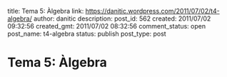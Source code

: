 title: Tema 5: Àlgebra
link: https://danitic.wordpress.com/2011/07/02/t4-algebra/
author: danitic
description: 
post_id: 562
created: 2011/07/02 09:32:56
created_gmt: 2011/07/02 08:32:56
comment_status: open
post_name: t4-algebra
status: publish
post_type: post

# Tema 5: Àlgebra

